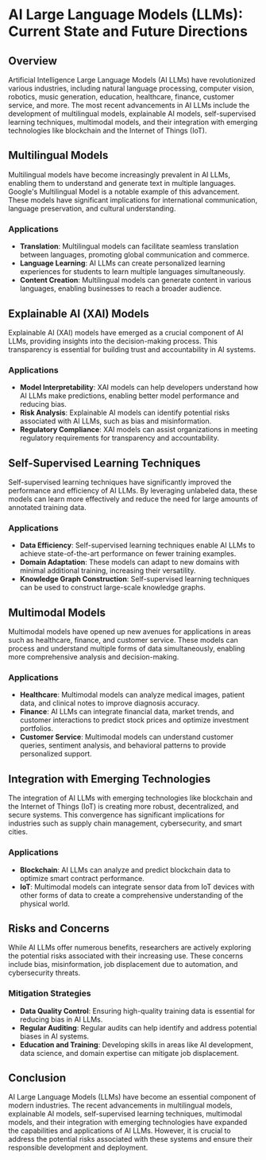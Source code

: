 # AI Large Language Models (LLMs): Current State and Future Directions

## Overview

Artificial Intelligence Large Language Models (AI LLMs) have revolutionized various industries, including natural language processing, computer vision, robotics, music generation, education, healthcare, finance, customer service, and more. The most recent advancements in AI LLMs include the development of multilingual models, explainable AI models, self-supervised learning techniques, multimodal models, and their integration with emerging technologies like blockchain and the Internet of Things (IoT).

## Multilingual Models

Multilingual models have become increasingly prevalent in AI LLMs, enabling them to understand and generate text in multiple languages. Google's Multilingual Model is a notable example of this advancement. These models have significant implications for international communication, language preservation, and cultural understanding.

### Applications

* **Translation**: Multilingual models can facilitate seamless translation between languages, promoting global communication and commerce.
* **Language Learning**: AI LLMs can create personalized learning experiences for students to learn multiple languages simultaneously.
* **Content Creation**: Multilingual models can generate content in various languages, enabling businesses to reach a broader audience.

## Explainable AI (XAI) Models

Explainable AI (XAI) models have emerged as a crucial component of AI LLMs, providing insights into the decision-making process. This transparency is essential for building trust and accountability in AI systems.

### Applications

* **Model Interpretability**: XAI models can help developers understand how AI LLMs make predictions, enabling better model performance and reducing bias.
* **Risk Analysis**: Explainable AI models can identify potential risks associated with AI LLMs, such as bias and misinformation.
* **Regulatory Compliance**: XAI models can assist organizations in meeting regulatory requirements for transparency and accountability.

## Self-Supervised Learning Techniques

Self-supervised learning techniques have significantly improved the performance and efficiency of AI LLMs. By leveraging unlabeled data, these models can learn more effectively and reduce the need for large amounts of annotated training data.

### Applications

* **Data Efficiency**: Self-supervised learning techniques enable AI LLMs to achieve state-of-the-art performance on fewer training examples.
* **Domain Adaptation**: These models can adapt to new domains with minimal additional training, increasing their versatility.
* **Knowledge Graph Construction**: Self-supervised learning techniques can be used to construct large-scale knowledge graphs.

## Multimodal Models

Multimodal models have opened up new avenues for applications in areas such as healthcare, finance, and customer service. These models can process and understand multiple forms of data simultaneously, enabling more comprehensive analysis and decision-making.

### Applications

* **Healthcare**: Multimodal models can analyze medical images, patient data, and clinical notes to improve diagnosis accuracy.
* **Finance**: AI LLMs can integrate financial data, market trends, and customer interactions to predict stock prices and optimize investment portfolios.
* **Customer Service**: Multimodal models can understand customer queries, sentiment analysis, and behavioral patterns to provide personalized support.

## Integration with Emerging Technologies

The integration of AI LLMs with emerging technologies like blockchain and the Internet of Things (IoT) is creating more robust, decentralized, and secure systems. This convergence has significant implications for industries such as supply chain management, cybersecurity, and smart cities.

### Applications

* **Blockchain**: AI LLMs can analyze and predict blockchain data to optimize smart contract performance.
* **IoT**: Multimodal models can integrate sensor data from IoT devices with other forms of data to create a comprehensive understanding of the physical world.

## Risks and Concerns

While AI LLMs offer numerous benefits, researchers are actively exploring the potential risks associated with their increasing use. These concerns include bias, misinformation, job displacement due to automation, and cybersecurity threats.

### Mitigation Strategies

* **Data Quality Control**: Ensuring high-quality training data is essential for reducing bias in AI LLMs.
* **Regular Auditing**: Regular audits can help identify and address potential biases in AI systems.
* **Education and Training**: Developing skills in areas like AI development, data science, and domain expertise can mitigate job displacement.

## Conclusion

AI Large Language Models (LLMs) have become an essential component of modern industries. The recent advancements in multilingual models, explainable AI models, self-supervised learning techniques, multimodal models, and their integration with emerging technologies have expanded the capabilities and applications of AI LLMs. However, it is crucial to address the potential risks associated with these systems and ensure their responsible development and deployment.
